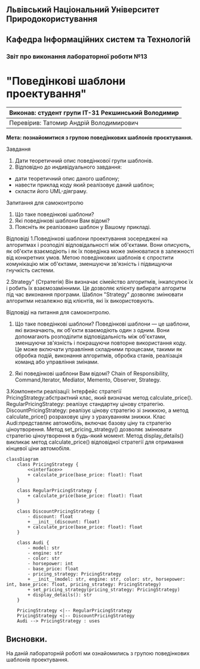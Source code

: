 ## Львівський Національний Університет Природокористування
## Кафедра Інформаційних систем та Технологій



### Звіт про виконання лабораторної роботи №13
# "Поведінкові шаблони проектування"



| Виконав: студент групи ІТ-31 Рекшинський Володимир |
|----------------------------------------------------|
| Перевірив: Татомир Андрій Володимирович            |




**Мета: познайомитися з групою поведінкових шаблонів проєктування.**


Завдання

1. Дати теоретичний опис поведінкової групи шаблонів.
2. Відповідно до индивідуального завдання:
- дати теоретичний опис даного шаблону;
- навести приклад коду який реалізовує даний шаблон;
- скласти його UML-діяграму.

Запитання для самоконтролю
1. Що таке поведінкові шаблони?
2. Які поведінкові шаблони Вам відомі?
3. Поясніть як реалізовано шаблон у Вашому прикладі.


Відповіді
1.Поведінкові шаблони проектування зосереджені на алгоритмах і розподілі відповідальності між об'єктами. Вони описують, як об'єкти взаємодіють і як їх поведінка може змінюватися в залежності від конкретних умов. Метою поведінкових шаблонів є спростити комунікацію між об'єктами, зменшуючи зв'язність і підвищуючи гнучкість системи.

2.Strategy" (Стратегія) Він визначає сімейство алгоритмів, інкапсулює їх і робить їх взаємозамінними. Це дозволяє клієнту вибирати алгоритм під час виконання програми. Шаблон "Strategy" дозволяє змінювати алгоритми незалежно від клієнтів, які їх використовують.

Відповіді на питання для самоконтролю.
1. Що таке поведінкові шаблони?
Поведінкові шаблони — це шаблони, які визначають, як об'єкти взаємодіють один з одним. Вони допомагають розподілити відповідальність між об'єктами, зменшуючи зв'язність і покращуючи повторне використання коду. Це може включати управління складними процесами, такими як обробка подій, виконання алгоритмів, обробка станів, реалізація команд або управління змінами.

2. Які поведінкові шаблони Вам відомі?
Chain of Responsibility, Command,Iterator, Mediator, Memento, Observer, Strategy.

3.Компоненти реалізації:
Інтерфейс стратегії PricingStrategy:абстрактний клас, який визначає метод calculate_price(). 
RegularPricingStrategy: реалізує стандартну цінову стратегію.
DiscountPricingStrategy: реалізує цінову стратегію зі знижкою, а метод calculate_price() розраховує ціну з урахуванням знижки.
Клас Audi:представляє автомобіль, включає базову ціну та стратегію ціноутворення. 
Метод set_pricing_strategy() дозволяє змінювати стратегію ціноутворення в будь-який момент.
Метод display_details() викликає метод calculate_price() відповідної стратегії для отримання кінцевої ціни автомобіля.

```mermaid
classDiagram
    class PricingStrategy {
        <<interface>>
        + calculate_price(base_price: float): float
    }

    class RegularPricingStrategy {
        + calculate_price(base_price: float): float
    }

    class DiscountPricingStrategy {
        - discount: float
        + __init__(discount: float)
        + calculate_price(base_price: float): float
    }

    class Audi {
        - model: str
        - engine: str
        - color: str
        - horsepower: int
        - base_price: float
        - pricing_strategy: PricingStrategy
        + __init__(model: str, engine: str, color: str, horsepower: int, base_price: float, pricing_strategy: PricingStrategy)
        + set_pricing_strategy(pricing_strategy: PricingStrategy)
        + display_details(): str
    }

    PricingStrategy <|-- RegularPricingStrategy
    PricingStrategy <|-- DiscountPricingStrategy
    Audi --> PricingStrategy : uses
```

## Висновки. 
На даній лабораторній роботі ми ознайомились з групою поведінкових шаблонів проектування. 